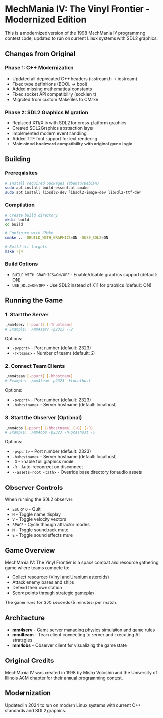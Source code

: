 # MechMania IV: The Vinyl Frontier - Modernized Edition

This is a modernized version of the 1998 MechMania IV programming contest code, updated to run on current Linux systems with SDL2 graphics.

## Changes from Original

### Phase 1: C++ Modernization
- Updated all deprecated C++ headers (iostream.h → iostream)
- Fixed type definitions (BOOL → bool)
- Added missing mathematical constants
- Fixed socket API compatibility (socklen_t)
- Migrated from custom Makefiles to CMake

### Phase 2: SDL2 Graphics Migration
- Replaced X11/Xlib with SDL2 for cross-platform graphics
- Created SDL2Graphics abstraction layer
- Implemented modern event handling
- Added TTF font support for text rendering
- Maintained backward compatibility with original game logic

## Building

### Prerequisites

```bash
# Install required packages (Ubuntu/Debian)
sudo apt install build-essential cmake
sudo apt install libsdl2-dev libsdl2-image-dev libsdl2-ttf-dev
```

### Compilation

```bash
# Create build directory
mkdir build
cd build

# Configure with CMake
cmake .. -DBUILD_WITH_GRAPHICS=ON -DUSE_SDL2=ON

# Build all targets
make -j4
```

### Build Options

- `BUILD_WITH_GRAPHICS=ON/OFF` - Enable/disable graphics support (default: ON)
- `USE_SDL2=ON/OFF` - Use SDL2 instead of X11 for graphics (default: ON)

## Running the Game

### 1. Start the Server

```bash
./mm4serv [-pport] [-Tnumteams]
# Example: ./mm4serv -p2323 -T2
```

Options:
- `-p<port>` - Port number (default: 2323)
- `-T<teams>` - Number of teams (default: 2)

### 2. Connect Team Clients

```bash
./mm4team [-pport] [-hhostname]
# Example: ./mm4team -p2323 -hlocalhost
```

Options:
- `-p<port>` - Port number (default: 2323)
- `-h<hostname>` - Server hostname (default: localhost)

### 3. Start the Observer (Optional)

```bash
./mm4obs [-pport] [-hhostname] [-G] [-R]
# Example: ./mm4obs -p2323 -hlocalhost -G
```

Options:
- `-p<port>` - Port number (default: 2323)
- `-h<hostname>` - Server hostname (default: localhost)
- `-G` - Enable full graphics mode
- `-R` - Auto-reconnect on disconnect
- `--assets-root <path>` - Override base directory for audio assets

## Observer Controls

When running the SDL2 observer:
- `ESC` or `Q` - Quit
- `N` - Toggle name display
- `V` - Toggle velocity vectors
- `SPACE` - Cycle through attractor modes
- `M` - Toggle soundtrack mute
- `E` - Toggle sound effects mute

## Game Overview

MechMania IV: The Vinyl Frontier is a space combat and resource gathering game where teams compete to:
- Collect resources (Vinyl and Uranium asteroids)
- Attack enemy bases and ships
- Defend their own station
- Score points through strategic gameplay

The game runs for 300 seconds (5 minutes) per match.

## Architecture

- **mm4serv** - Game server managing physics simulation and game rules
- **mm4team** - Team client connecting to server and executing AI strategies
- **mm4obs** - Observer client for visualizing the game state

## Original Credits

MechMania IV was created in 1998 by Misha Voloshin and the University of Illinois ACM chapter for their annual programming contest.

## Modernization

Updated in 2024 to run on modern Linux systems with current C++ standards and SDL2 graphics.
